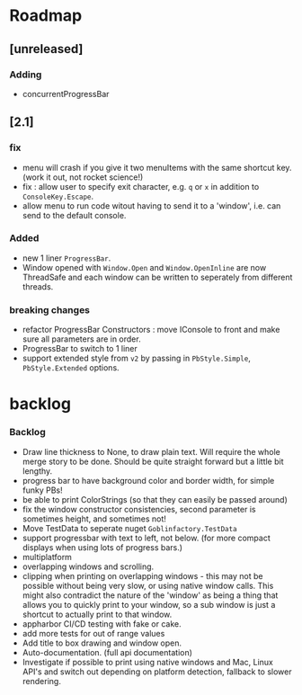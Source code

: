 # Roadmap


## [unreleased]

### Adding

- concurrentProgressBar


## [2.1]

### fix

- menu will crash if you give it two menuItems with the same shortcut key. (work it out, not rocket science!)
- fix : allow user to specify exit character, e.g. `q` or `x` in addition to `ConsoleKey.Escape`.
- allow menu to run code witout having to send it to a 'window', i.e. can send to the default console.

### Added

- new 1 liner `ProgressBar`.
- Window opened with `Window.Open` and `Window.OpenInline` are now ThreadSafe and each window can be written to seperately from different threads.


### breaking changes

- refactor ProgressBar Constructors : move IConsole to front and make sure all parameters are in order.
- ProgressBar to switch to 1 liner
- support extended style from `v2` by passing in `PbStyle.Simple`, `PbStyle.Extended` options.

# backlog

### Backlog 

- Draw line thickness to None, to draw plain text. Will require the whole merge story to be done. Should be quite straight forward but a little bit lengthy.
- progress bar to have background color and border width, for simple funky PBs!
- be able to print ColorStrings (so that they can easily be passed around) 
- fix the window constructor consistencies, second parameter is sometimes height, and sometimes not!
- Move TestData to seperate nuget `Goblinfactory.TestData`
- support progressbar with text to left, not below. (for more compact displays when using lots of progress bars.)
- multiplatform
- overlapping windows and scrolling.
- clipping when printing on overlapping windows - this may not be possible without being very slow, or using native window calls. This might also contradict the nature of the 'window' as being a thing that allows you to quickly print to your window, so a sub window is just a shortcut to actually print to that window.
- appharbor CI/CD testing with fake or cake.
- add more tests for out of range values
- Add title to box drawing and window open.
- Auto-documentation. (full api documentation)
- Investigate if possible to print using native windows and Mac, Linux API's and switch out depending on platform detection, fallback to slower rendering.
